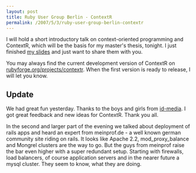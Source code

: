 ```yaml
---
layout: post
title: Ruby User Group Berlin - ContextR
permalink: /2007/5/3/ruby-user-group-berlin-contextr
---
```

I will hold a short introductory talk on context-oriented programming and
ContextR, which will be the basis for my master's thesis, tonight. I just
finished [my slides](/assets/2007/5/3/schmidt_introduction_to_contextr.pdf) and
just want to share them with you.

You may always find the current development version of ContextR on
[rubyforge.org/projects/contextr](http://rubyforge.org/projects/contextr). When
the first version is ready to release, I will let you know.

## Update

We had great fun yesterday. Thanks to the boys and girls from
[id-media](http://prodev.idmedia.com/). I got great feedback and new ideas for
ContextR. Thank you all.

In the second and larger part of the evening we talked about deployment of rails
apps and heard an expert from meinprof.de - a well known german community site
riding on rails. It looks like Apache 2.2, mod\_proxy\_balance and Mongrel
clusters are the way to go. But the guys from meinprof raise the bar even higher
with a super redundant setup. Starting with firewalls, load balancers, of course
application servers and in the nearer future a mysql cluster. They seem to know,
what they are doing.
